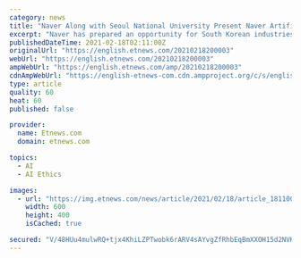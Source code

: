 ```yaml
---
category: news
title: "Naver Along with Seoul National University Present Naver Artificial Intelligence Ethics Principles"
excerpt: "Naver has prepared an opportunity for South Korean industries to remind themselves the importance of AI (Artificial Intelligence) ethics by introducing AI Ethics Principles. Many have been suggesting"
publishedDateTime: 2021-02-18T02:11:00Z
originalUrl: "https://english.etnews.com/20210218200003"
webUrl: "https://english.etnews.com/20210218200003"
ampWebUrl: "https://english.etnews.com/amp/20210218200003"
cdnAmpWebUrl: "https://english-etnews-com.cdn.ampproject.org/c/s/english.etnews.com/amp/20210218200003"
type: article
quality: 60
heat: 60
published: false

provider:
  name: Etnews.com
  domain: etnews.com

topics:
  - AI
  - AI Ethics

images:
  - url: "https://img.etnews.com/news/article/2021/02/18/article_18110024234078.jpg"
    width: 600
    height: 400
    isCached: true

secured: "V/48HUu4mulwRQ+tjx4KhiLZPTwobk6rARV4sAYvgZfRhbEqBmXXOH15d2NVKO82dsaXNEnaHJP50z0IFG0JAXdltUAJvWK+QdO0JEFqjdUjRZ09IePpwTQaBXGk5ySbCd9MA6QsrBk/Zof5WCOFWO+v12SgDT3Z3ueYl7IwoLJqQaFE3HWF9wFBvjfjivS4VJaqBqipNfghXX0eUrZodvpVWUeeevYOcBBjTdzh5Fl+PjLquOIgDYRtD38o7Z5Xw2C56lZjDFu5fDMAUP1qdMnPXytD4Pmchd3BbpKtC0eTUM4jzjUW28l+UD9QT3VEs3+D7ja2tO4CcgtJBcNqekLWCSaTiUc8ACBBeLuM4O0=;IvsZpn2XkqOEL7nabtP03g=="
---
```


